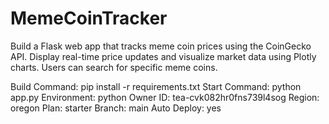 # MemeCoinTracker

Build a Flask web app that tracks meme coin prices using the CoinGecko API. Display real-time price updates and visualize market data using Plotly charts. Users can search for specific meme coins.

Build Command: pip install -r requirements.txt
Start Command: python app.py
Environment: python
Owner ID: tea-cvk082hr0fns739l4sog
Region: oregon
Plan: starter
Branch: main
Auto Deploy: yes
